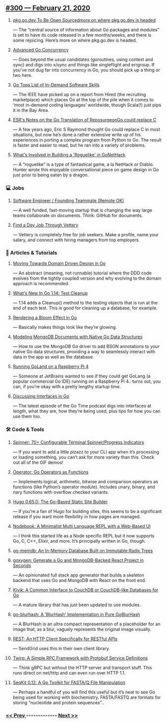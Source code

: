 ## [#300 — February 21, 2020](https://golangweekly.com/issues/300)

1. [pkg.go.dev To Be Open Sourcedmore on where pkg.go.dev is headed](https://golangweekly.com/link/84272/web)

     — The “central source of information about Go packages and modules” is set to have its code released in a few months/weeks, and there is some rejoicing. Here’s more on where pkg.go.dev is headed.
1. [Advanced Go Concurrency](https://golangweekly.com/link/84323/web)

     — Goes beyond the usual candidates (goroutines, using context and sync) and digs into x/sync and things like singleflight and errgroup. If you’ve not dug far into concurrency in Go, you should pick up a thing or two here.
1. [Go Tops List of In-Demand Software Skills](https://golangweekly.com/link/84277/web)

     — The IEEE have picked up on a report from Hired (the recruiting marketplace) which places Go at the top of the pile when it comes to ‘most in-demand coding languages’ worldwide, though Scala(!) just pips it in the Bay Area.
1. [ESR's Notes on the Go Translation of ReposurgeonGo could replace C](https://golangweekly.com/link/84274/web)

     — A few years ago, Eric S Raymond thought Go could replace C in most situations, but now he’s done a rather extensive write up of his experiences in porting a complex program from Python to Go. The result is faster and easier to read, but he ran into a variety of problems.
1. [What's Involved in Building a 'Roguelike' in GoNetHack](https://golangweekly.com/link/84279/web)

     — A “roguelike” is a type of fantastical game, a la NetHack or Diablo. Hunter wrote this enjoyable conversational piece on game design in Go just prior to being eaten by a dragon.
### 💻 Jobs

1. [Software Engineer / Founding Teammate (Remote OK)](https://golangweekly.com/link/84281/web)

     — A well funded, fast-moving startup that is changing the way large teams collaborate on documents. Think: GitHub for documents.
1. [Find a Dev Job Through Vettery](https://golangweekly.com/link/84282/web)

     — Vettery is completely free for job seekers. Make a profile, name your salary, and connect with hiring managers from top employers.
### 📘 Articles & Tutorials

1. [Moving Towards Domain Driven Design in Go](https://golangweekly.com/link/84278/web)

     — An abstract (meaning, not runnable) tutorial where the DDD code evolves from the tightly coupled version and why evolving to the domain approach is recommended.
1. [What's New In Go 1.14: Test Cleanup](https://golangweekly.com/link/84283/web)

     — 1.14 adds a Cleanup() method to the testing objects that is run at the end of each test. This is good for cleaning up a database, for example.
1. [Rendering a Bloom Effect in Go](https://golangweekly.com/link/84284/web)

     — Basically makes things look like they’re glowing.
1. [Modeling MongoDB Documents with Native Go Data Structures](https://golangweekly.com/link/84285/web)

     — How to use the MongoDB Go driver to add BSON annotations to your native Go data structures, providing a way to seamlessly interact with data in the app as well as the database.
1. [Running GoLand on a Raspberry Pi 4](https://golangweekly.com/link/84287/web)

     — Someone at JetBrains wanted to see if they could get GoLang (a popular commercial Go IDE) running on a Raspberry Pi 4.. turns out, you can, if you’re okay with a pretty lengthy startup time.
1. [Discussing Interfaces in Go](https://golangweekly.com/link/84288/web)

     — The latest episode of the Go Time podcast digs into interfaces at length, what they are, how they’re being used, plus tips for how you can use them too.
### 🛠 Code & Tools

1. [Spinner: 70+ Configurable Terminal Spinner/Progress Indicators](https://golangweekly.com/link/84289/web)

     — If you want to add a little pizazz to your CLI app when it’s processing or loading something, you can’t ask for more variety than this. Check out all of the GIF demos!
1. [Operator: Go Operators as Functions](https://golangweekly.com/link/84324/web)

     — Implements logical, arithmetic, bitwise and comparison operators as functions (like Python’s operator module). Includes unary, binary, and nary functions with overflow checked variants.
1. [Hugo 0.65.0: The Go-Based Static Site Builder](https://golangweekly.com/link/84290/web)

     — If you’re a fan of Hugo for building sites, this seems to be a significant release if you want more flexibility in how pages are managed.
1. [Nodebook: A Minimalist Multi Language REPL with a Web-Based UI](https://golangweekly.com/link/84291/web)

     — I think this started life as a Node specific REPL but it now supports Go, C, C++, Elixir, and more. It’s principally written in Go, though.
1. [go-memdb: An In-Memory Database Built on Immutable Radix Trees](https://golangweekly.com/link/84293/web)

1. [goxygen: Generate a Go and MongoDB-Backed React Project in Seconds](https://golangweekly.com/link/84294/web)

     — An opinionated full stack app generator that builds a skeleton backend that uses Go and MongoDB with React on the front end.
1. [Kivik: A Common Interface to CouchDB or CouchDB-like Databases for Go](https://golangweekly.com/link/84295/web)

     — A mature library that has just been updated to use modules.
1. [go-blurhash: A 'BlurHash' Implementation in Pure GoBlurHash](https://golangweekly.com/link/84296/web)

     — A BlurHash is an ultra compact representation of a placeholder for an image that, as a blur, vaguely represents the original image visually.
1. [REST: An HTTP Client Specifically for RESTful APIs](https://golangweekly.com/link/84298/web)

     — SendGrid uses this in their own client library.
1. [Twirp: A Simple RPC Framework with Protobuf Service Definitions](https://golangweekly.com/link/84299/web)

     — Think gRPC but without the HTTP server and transport stuff. This runs direct on net/http and can even run over HTTP 1.1.
1. [SeqKit 0.12: A Go Toolkit for FASTA/Q File Manipulation](https://golangweekly.com/link/84300/web)

     — Perhaps a handful of you will find this useful but it’s neat to see Go being used for working with biochemistry. FASTA/FASTQ are formats for storing “nucleotide and protein sequences”..

### [ << Prev ](golangweekly-299.md) ------------- [ Next >> ](golangweekly-301.md)